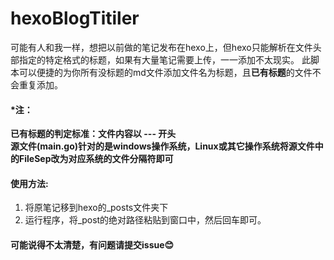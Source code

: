# hexoBlogTitiler
可能有人和我一样，想把以前做的笔记发布在hexo上，但hexo只能解析在文件头部指定的特定格式的标题，如果有大量笔记需要上传，一一添加不太现实。
此脚本可以便捷的为你所有没标题的md文件添加文件名为标题，且**已有标题**的文件不会重复添加。
#### *注：
**已有标题的判定标准：文件内容以 --- 开头**   
**源文件(main.go)针对的是windows操作系统，Linux或其它操作系统将源文件中的FileSep改为对应系统的文件分隔符即可**

#### 使用方法: 
1. 将原笔记移到hexo的_posts文件夹下
2. 运行程序，将_post的绝对路径粘贴到窗口中，然后回车即可。
#### 可能说得不太清楚，有问题请提交issue😊

